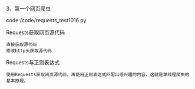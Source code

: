 3、第一个网页爬虫

code:/code/requests_test1016.py

Requests获取网页源代码
	
	直接获取源代码
	修改http头获取源代码

Requests与正则表达式
	
	使用Requests获取网页源代码，再使用正则表达式匹配出感兴趣的内容，这就是单线程爬虫的基本原理。